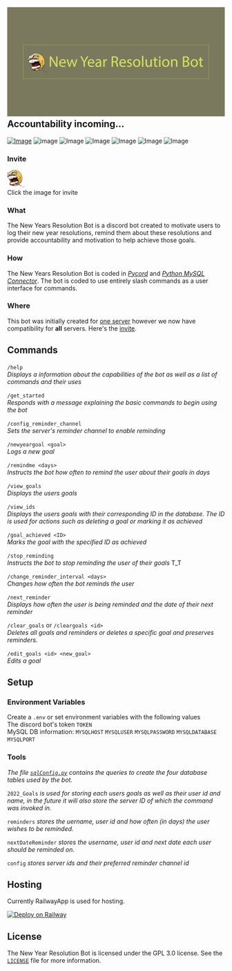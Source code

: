 
![Image](./data/banner.png "banner")  
Accountability incoming...
-----------
[![Image](https://img.shields.io/badge/License-GPLv3-blue.svg?style=for-the-badge&logo=gnu)](https://github.com/TechWiz-3/newYearsResolutionBot/blob/main/LICENSE)
![image](https://img.shields.io/github/v/release/TechWiz-3/newYearsResolutionBot?color=green&logo=semantic-release&sort=semver&style=for-the-badge)
![Image](https://img.shields.io/github/last-commit/TechWiz-3/newYearsResolutionBot?color=yellow&logo=github&style=for-the-badge)
![Image](https://img.shields.io/github/commit-activity/m/TechWiz-3/newYearsResolutionBot?color=yellowgreen&logo=git&style=for-the-badge)
![Image](https://img.shields.io/badge/python-3.9-informational?style=for-the-badge&logo=python&logoColor=yellow)
![Image](https://img.shields.io/badge/Host-Railway-blueviolet?style=for-the-badge&logo=railway)
![Image](https://img.shields.io/tokei/lines/github/TechWiz-3/newYearsResolutionBot?color=36b2f5&logo=visual%20studio%20code&logoColor=0078d7&style=for-the-badge)
### Invite
<a href src = "https://discord.com/api/oauth2/authorize?client_id=922767657265168394&permissions=2147838976&scope=applications.commands%20bot"><img src="./data/lezgoo_top.png" alt="lezgooinvite" width="40"/></a>  
Click the image for invite
### What
The New Years Resolution Bot is a discord bot created to motivate users to log their new year resolutions, remind them about these resolutions and provide accountability and motivation to help achieve those goals. 

### How

The New Years Resolution Bot is coded in [*Pycord*](https://github.com/Pycord-Development/pycord) and [*Python MySQL Connector*](https://dev.mysql.com/doc/connector-python/en/). The bot is coded to use entirely slash commands as a user interface for commands.

### Where

This bot was initially created for [one server](https://discord.gg/7Pjjf2XTFw) however we now have compatibility for **all** servers. Here's the [invite](https://discord.com/api/oauth2/authorize?client_id=922767657265168394&permissions=2147838976&scope=applications.commands%20bot).

## Commands

`/help`  
*Displays a information about the capabilities of the bot as well as a list of commands and their uses*

`/get_started`  
*Responds with a message explaining the basic commands to begin using the bot*  

`/config_reminder_channel`  
*Sets the server's reminder channel to enable reminding*

`/newyeargoal <goal>`  
*Logs a new goal*  

`/remindme <days>`  
*Instructs the bot how often to remind the user about their goals in days*  

`/view_goals`  
*Displays the users goals*  

`/view_ids`  
*Displays the users goals with their corresponding ID in the database. The ID is used for actions such as deleting a goal or marking it as achieved*  

`/goal_achieved <ID>`  
*Marks the goal with the specified ID as achieved*  

`/stop_reminding`  
*Instructs the bot to stop reminding the user of their goals* T_T  

`/change_reminder_interval <days>`  
*Changes how often the bot reminds the user*  
  
`/next_reminder`  
*Displays how often the user is being reminded and the date of their next reminder*

`/clear_goals` or   `/cleargoals <id>`  
*Deletes all goals and reminders or deletes a specific goal and preserves reminders.*

`/edit_goals <id> <new_goal>`  
*Edits a goal*

## Setup
### Environment Variables
 
Create a `.env` or set environment variables with the following values  
The discord bot's token `TOKEN`    
MySQL DB information: `MYSQLHOST` `MYSQLUSER` `MYSQLPASSWORD` `MYSQLDATABASE` `MYSQLPORT`    

### Tools

*The file [`sqlConfig.py`](https://github.com/TechWiz-3/newYearsResolutionBot/blob/main/tools/sqlConfig.py) contains the queries to create the four database tables used by the bot.*  

`2022_Goals` *is used for storing each users goals as well as their user id and name, in the future it will also store the server ID of which the command was invoked in.*  

`reminders` *stores the uername, user id and how often (in days) the user wishes to be reminded.*  

`nextDateReminder` *stores the username, user id and next date each user should be reminded on.*    
  
`config` *stores server ids and their preferred reminder channel id*

## Hosting
Currently RailwayApp is used for hosting. 

[![Deploy on Railway](https://railway.app/button.svg)](https://railway.app?referralCode=6KJ1hh)

## License

The New Year Resolution Bot is licensed under the GPL 3.0 license. See the [`LICENSE`](./LICENSE) file for more information.
